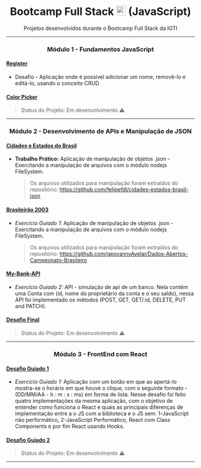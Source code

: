 <div align="center">
  <h1>
    Bootcamp Full Stack 
    <img src="https://www.igti.com.br/wp-content/themes/wp-bootstrap-4/assets/images/logos/logo-green.png" alt="IGTI" height="25px" href="https://www.igti.com.br/custom/bootcamps-gratuitos/"> (JavaScript)
  </h1>
  <p>
    Projetos desenvolvidos durante o Bootcamp Full Stack da IGTI
  </p>
</div>
<hr>

<!-- módulo 1 -->
<h3 align="center"> Módulo 1 - Fundamentos JavaScript </h3>

#### [Register](https://jguilhermecoelho.github.io/Bootcamp-Full-Stack-IGTI/modulo1/register/)

- Desafio - Aplicação onde é possível adicionar um nome, removê-lo e editá-lo, usando o conceito CRUD

#### [Color Picker](#)

> Status do Projeto: Em desenvolvimento :warning:

<hr>
<!-- modulo 1 -->

<!-- módulo 2 -->

<h3 align="center">Módulo 2 - Desenvolvimento de APIs e Manipulação de JSON</h3>

#### [Cidades e Estados do Brasil](https://github.com/JGuilhermeCoelho/Bootcamp-Full-Stack-IGTI/tree/master/modulo2/cities-and-states-of-brazil)

- **Trabalho Prático:** Aplicação de manipulação de objetos .json - Exercitando a manipulação de arquivos com o módulo nodejs FileSystem.
  > Os arquivos utilizados para manipulação foram extraídos do repositório: https://github.com/felipefdl/cidades-estados-brasil-json

#### [Brasileirão 2003](https://github.com/JGuilhermeCoelho/Bootcamp-Full-Stack-IGTI/tree/master/modulo2/brasileirao2003)

- _Exercício Guiado 1:_ Aplicação de manipulação de objetos .json - Exercitando a manipulação de arquivos com o módulo nodejs FileSystem.
  > Os arquivos utilizados para manipulação foram extraídos do repositório: https://github.com/geovannyAvelar/Dados-Abertos-Campeonato-Brasileiro

#### [My-Bank-API](https://github.com/JGuilhermeCoelho/Bootcamp-Full-Stack-IGTI/tree/master/modulo2/my-bank-api)

- _Exercício Guiado 2:_ API - simulação de api de um banco. Nela contém uma Conta com (id, nome do proprietário da conta e o seu saldo), nessa API foi implementado os métodos (POST, GET, GET/:id, DELETE, PUT and PATCH).

#### [Desafio Final](#)

> Status do Projeto: Em desenvolvimento :warning:

<hr>

<!-- modulo 2 -->

<!-- modulo 3 -->
<h3 align="center">Módulo 3 - FrontEnd com React</h3>

#### [Desafio Guiado 1](https://github.com/JGuilhermeCoelho/Bootcamp-Full-Stack-IGTI/tree/master/modulo3/desafio1)

- _Exercício Guiado 1:_ Aplicação com um botão em que ao apertá-lo mostra-se o horário em que houve o clique, com o seguinte formato - (DD/MM/AA - h : m : s : ms) em forma de lista. Nesse desafio foi feito quatro implementações da mesma aplicação, com o objetivo de entender como funciona o React e quais as principais diferenças de implementação entre a o JS com a biblioteca e o JS sem: 1-JavaScript não performático, 2-JavaScript Performático, React com Class Components e por fim React usando Hooks.

#### [Desafio Guiado 2](#)

> Status do Projeto: Em desenvolvimento :warning:

<hr>

<!-- modulo 3 -->
